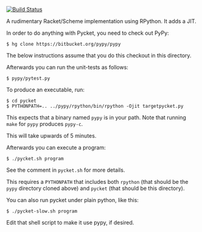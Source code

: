 [![Build Status](https://travis-ci.org/krono/pycket.png?branch=master)](https://travis-ci.org/krono/pycket)

A rudimentary Racket/Scheme implementation using RPython. It adds a JIT.

In order to do anything with Pycket, you need to check out PyPy:

    $ hg clone https://bitbucket.org/pypy/pypy

The below instructions assume that you do this checkout in this directory.

Afterwards you can run the unit-tests as follows:

    $ pypy/pytest.py

To produce an executable, run:

    $ cd pycket
    $ PYTHONPATH=.. ../pypy/rpython/bin/rpython -Ojit targetpycket.py

This expects that a binary named `pypy` is in your path. Note that
running `make` for `pypy` produces `pypy-c`.

This will take upwards of 5 minutes.

Afterwards you can execute a program:

    $ ./pycket.sh program

See the comment in `pycket.sh` for more details.

This requires a `PYTHONPATH` that includes both `rpython` (that should
be the `pypy` directory cloned above) and `pycket` (that should be
this directory).

You can also run pycket under plain python, like this:

    $ ./pycket-slow.sh program

Edit that shell script to make it use pypy, if desired.
